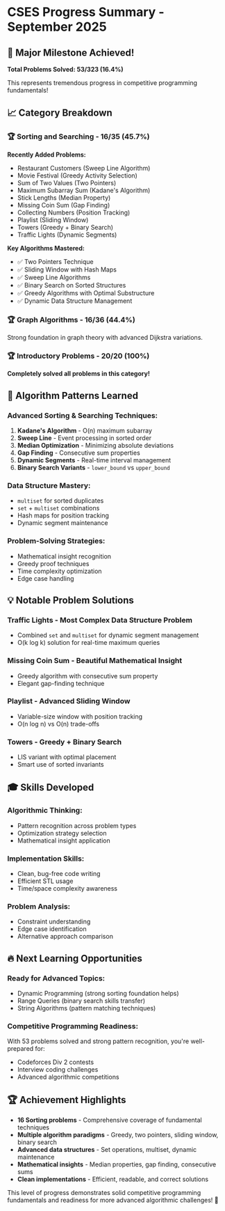 # CSES Progress Summary - September 2025

## 🎯 **Major Milestone Achieved!**

**Total Problems Solved: 53/323 (16.4%)**

This represents tremendous progress in competitive programming fundamentals!

## 📈 **Category Breakdown**

### 🏆 **Sorting and Searching - 16/35 (45.7%)**
**Recently Added Problems:**
- Restaurant Customers (Sweep Line Algorithm)
- Movie Festival (Greedy Activity Selection) 
- Sum of Two Values (Two Pointers)
- Maximum Subarray Sum (Kadane's Algorithm)
- Stick Lengths (Median Property)
- Missing Coin Sum (Gap Finding)
- Collecting Numbers (Position Tracking)
- Playlist (Sliding Window)
- Towers (Greedy + Binary Search)
- Traffic Lights (Dynamic Segments)

**Key Algorithms Mastered:**
- ✅ Two Pointers Technique
- ✅ Sliding Window with Hash Maps
- ✅ Sweep Line Algorithms
- ✅ Binary Search on Sorted Structures
- ✅ Greedy Algorithms with Optimal Substructure
- ✅ Dynamic Data Structure Management

### 🏆 **Graph Algorithms - 16/36 (44.4%)**
Strong foundation in graph theory with advanced Dijkstra variations.

### 🏆 **Introductory Problems - 20/20 (100%)**
**Completely solved all problems in this category!**

## 🚀 **Algorithm Patterns Learned**

### **Advanced Sorting & Searching Techniques:**
1. **Kadane's Algorithm** - O(n) maximum subarray
2. **Sweep Line** - Event processing in sorted order
3. **Median Optimization** - Minimizing absolute deviations
4. **Gap Finding** - Consecutive sum properties
5. **Dynamic Segments** - Real-time interval management
6. **Binary Search Variants** - `lower_bound` vs `upper_bound`

### **Data Structure Mastery:**
- `multiset` for sorted duplicates
- `set` + `multiset` combinations
- Hash maps for position tracking
- Dynamic segment maintenance

### **Problem-Solving Strategies:**
- Mathematical insight recognition
- Greedy proof techniques
- Time complexity optimization
- Edge case handling

## 💡 **Notable Problem Solutions**

### **Traffic Lights** - Most Complex Data Structure Problem
- Combined `set` and `multiset` for dynamic segment management
- O(k log k) solution for real-time maximum queries

### **Missing Coin Sum** - Beautiful Mathematical Insight
- Greedy algorithm with consecutive sum property
- Elegant gap-finding technique

### **Playlist** - Advanced Sliding Window
- Variable-size window with position tracking
- O(n log n) vs O(n) trade-offs

### **Towers** - Greedy + Binary Search
- LIS variant with optimal placement
- Smart use of sorted invariants

## 🎓 **Skills Developed**

### **Algorithmic Thinking:**
- Pattern recognition across problem types
- Optimization strategy selection
- Mathematical insight application

### **Implementation Skills:**
- Clean, bug-free code writing
- Efficient STL usage
- Time/space complexity awareness

### **Problem Analysis:**
- Constraint understanding
- Edge case identification
- Alternative approach comparison

## 🔥 **Next Learning Opportunities**

### **Ready for Advanced Topics:**
- Dynamic Programming (strong sorting foundation helps)
- Range Queries (binary search skills transfer)
- String Algorithms (pattern matching techniques)

### **Competitive Programming Readiness:**
With 53 problems solved and strong pattern recognition, you're well-prepared for:
- Codeforces Div 2 contests
- Interview coding challenges
- Advanced algorithmic competitions

## 🏆 **Achievement Highlights**

- **16 Sorting problems** - Comprehensive coverage of fundamental techniques
- **Multiple algorithm paradigms** - Greedy, two pointers, sliding window, binary search
- **Advanced data structures** - Set operations, multiset, dynamic maintenance
- **Mathematical insights** - Median properties, gap finding, consecutive sums
- **Clean implementations** - Efficient, readable, and correct solutions

This level of progress demonstrates solid competitive programming fundamentals and readiness for more advanced algorithmic challenges! 🎉